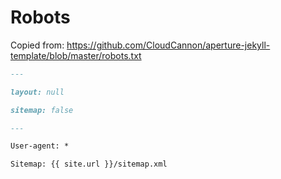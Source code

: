 # Robots

Copied from: https://github.com/CloudCannon/aperture-jekyll-template/blob/master/robots.txt

```markdown
---

layout: null

sitemap: false

---

User-agent: *

Sitemap: {{ site.url }}/sitemap.xml
```
<!--stackedit_data:
eyJoaXN0b3J5IjpbLTY1MTk3OTc3OF19
-->